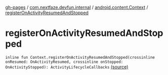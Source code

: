 [gh-pages](../../index.md) / [com.nextfaze.devfun.internal](../index.md) / [android.content.Context](index.md) / [registerOnActivityResumedAndStopped](.)

# registerOnActivityResumedAndStopped

`inline fun Context.registerOnActivityResumedAndStopped(crossinline onResumed: OnActivityResumed, crossinline onStopped: OnActivityStopped): ActivityLifecycleCallbacks` [(source)](https://github.com/NextFaze/dev-fun/tree/master/devfun/src/main/java/com/nextfaze/devfun/internal/ActivityTracking.kt#L40)